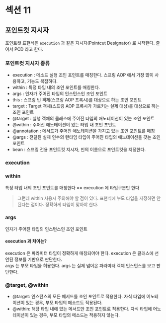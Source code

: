 # 섹션 11

## 포인트컷 지시자
포인트컷 표현식은 `execution` 과 같은 지시자(Pointcut Designator) 로 시작한다. 줄여서 PCD 라고 한다.

### 포인트컷 지시자 종류
* execution : 메소드 실행 조인 포인트를 매칭한다. 스프링 AOP 에서 가장 많이 사용하고, 기능도 복잡하다. 
* within : 특정 타입 내의 조인 포인트를 매칭한다. 
* args : 인자가 주어진 타입의 인스턴스인 조인 포인트 
* this : 스프링 빈 객체(스프링 AOP 프록시)를 대상으로 하는 조인 포인트 
* target : Target 객체(스프링 AOP 프록시가 가르키는 실제 대상)를 대상으로 하는 조인 포인트 
* @target : 실행 객체의 클래스에 주어진 타입의 애노테이션이 있는 조인 포인트 
* @within : 주어진 애노테이션이 있는 타입 내 조인 포인트 
* @annotation : 메서드가 주어진 애노테이션을 가지고 있는 조인 포인트를 매칭 
* @args : 전달된 실제 인수의 런타임 타입이 주어진 타입의 애노테이션을 갖는 조인 포인트 
* bean : 스프링 전용 포인트컷 지시자, 빈의 이름으로 포인트컷을 지정한다.

### execution

### within
특정 타입 내의 조인 포인트를 매칭한다 == execution 에 타입구분만 한다
> 그런데 within 사용시 주의해야 할 점이 있다. 표현식에 부모 타입을 지정하면 안된다는 점이다. 정확하게 타입이 맞아야 한다.

### args
인자가 주어진 타입의 인스턴스인 조인 포인트

#### execution 과 차이는?
execution 은 파라미터 타입이 정확하게 매칭되어야 한다. execution 은 클래스에 선언된 정보를 기반으로 판단한다.  
args 는 부모 타입을 허용한다. args 는 실제 넘어온 파라미터 객체 인스턴스를 보고 판단한다.

### @target, @within
* @target: 인스턴스의 모든 메서드를 조인 포인트로 적용한다. 자식 타입에 어노테이션이 있는 경우, 부모 타입의 메소드도 적용된다.
* @within: 해당 타입 내에 있는 메서드만 조인 포인트로 적용한다. 자식 타입에 어노테이션이 있는 경우, 부모 타입의 메소드는 적용하지 않는다.